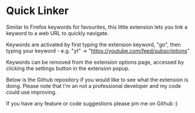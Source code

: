 # Quick Linker

Similar to Firefox keywords for favourites, this little extension lets you link a keyword to a web URL to quickly navigate.

Keywords are activated by first typing the extension keyword, "go", then typing your keyword - e.g. "yt" -> "https://youtube.com/feed/subscriptions"

Keywords can be removed from the extension options page, accessed by clicking the settings button in the extension popup.

Below is the Github repository if you would like to see what the extension is doing. Please note that I'm an not a professional developer and my code could use improving.

If you have any feature or code suggestions please pm me on Github :)
